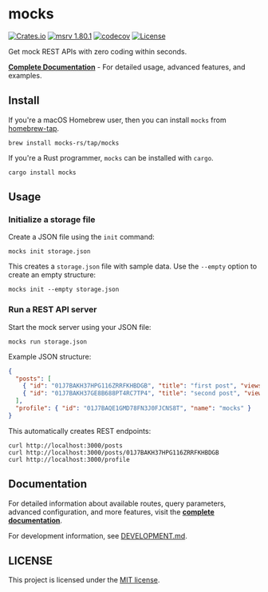 # mocks

[![Crates.io](https://img.shields.io/crates/v/mocks.svg)](https://crates.io/crates/mocks)
[![msrv 1.80.1](https://img.shields.io/badge/msrv-1.80.1-dea584.svg?logo=rust)](https://github.com/rust-lang/rust/releases/tag/1.80.1)
[![codecov](https://codecov.io/gh/mocks-rs/mocks/branch/main/graph/badge.svg?token=1WZ0YCZK9J)](https://codecov.io/gh/mocks-rs/mocks)
[![License](https://img.shields.io/github/license/mocks-rs/mocks)](LICENSE)

Get mock REST APIs with zero coding within seconds.

**[Complete Documentation](https://mocks-rs.github.io/mocks)** - For detailed usage, advanced features, and examples.

## Install

If you're a macOS Homebrew user, then you can install `mocks` from [homebrew-tap](https://github.com/mocks-rs/homebrew-tap).

```shell
brew install mocks-rs/tap/mocks
```

If you're a Rust programmer, `mocks` can be installed with `cargo`.

```shell
cargo install mocks
```

## Usage

### Initialize a storage file

Create a JSON file using the `init` command:

```shell
mocks init storage.json
```

This creates a `storage.json` file with sample data. Use the `--empty` option to create an empty structure:

```shell
mocks init --empty storage.json
```

### Run a REST API server

Start the mock server using your JSON file:

```shell
mocks run storage.json
```

Example JSON structure:

```json
{
  "posts": [
    { "id": "01J7BAKH37HPG116ZRRFKHBDGB", "title": "first post", "views": 100 },
    { "id": "01J7BAKH37GE8B688PT4RC7TP4", "title": "second post", "views": 10 }
  ],
  "profile": { "id": "01J7BAQE1GMD78FN3J0FJCNS8T", "name": "mocks" }
}
```

This automatically creates REST endpoints:

```shell
curl http://localhost:3000/posts
curl http://localhost:3000/posts/01J7BAKH37HPG116ZRRFKHBDGB
curl http://localhost:3000/profile
```

## Documentation

For detailed information about available routes, query parameters, advanced configuration, and more features, visit the **[complete documentation](https://mocks-rs.github.io/mocks)**.

For development information, see [DEVELOPMENT.md](DEVELOPMENT.md).

## LICENSE

This project is licensed under the [MIT license](LICENSE).
